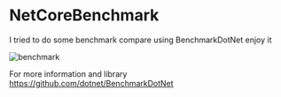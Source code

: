# NetCoreBenchmark

I tried to do some benchmark compare using BenchmarkDotNet enjoy it 

![benchmark](https://github.com/Elaboree/NetCoreBenchmark/blob/1d2884a89d6d61a7e70db1cf0c32de978c6a1c3b/NetCoreBenchmark/Benchmark.JPG)



For more information and library
https://github.com/dotnet/BenchmarkDotNet


